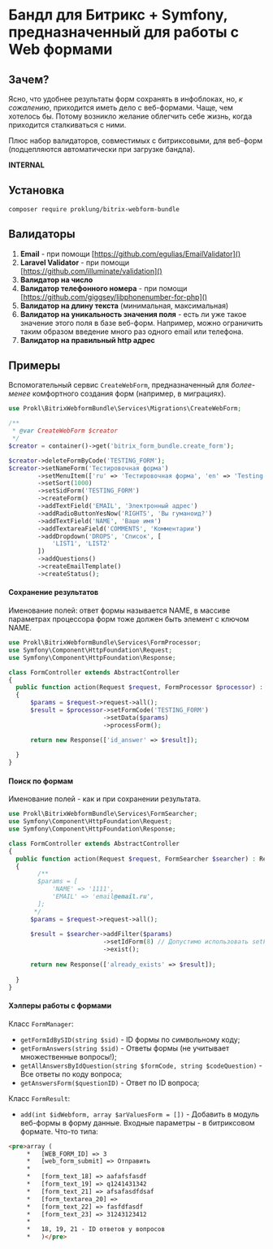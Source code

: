 # Бандл для Битрикс + Symfony, предназначенный для работы с Web формами

## Зачем?

Ясно, что удобнее результаты форм сохранять в инфоблоках, но, _к сожалению_, приходится иметь дело с веб-формами. Чаще, 
чем хотелось бы. Потому возникло желание облегчить себе жизнь, когда приходится сталкиваться с ними. 

Плюс набор валидаторов, совместимых с битриксовыми, для веб-форм (подцепляются автоматически при загрузке бандла).

**INTERNAL**

## Установка

`composer require proklung/bitrix-webform-bundle`

## Валидаторы

1) **Email** - при помощи [https://github.com/egulias/EmailValidator]()
2) **Laravel Validator** - при помощи [https://github.com/illuminate/validation]()
3) **Валидатор на число**
4) **Валидатор телефонного номера** - при помощи [https://github.com/giggsey/libphonenumber-for-php]()
5) **Валидатор на длину текста** (минимальная, максимальная)
5) **Валидатор на уникальность значения поля** - есть ли уже такое значение этого поля в базе веб-форм. Например,
можно ограничить таким образом введение много раз одного email или телефона.
5) **Валидатор на правильный http адрес**

## Примеры

Вспомогательный сервис `CreateWebForm`, предназначенный для _более-менее_ комфортного создания форм (например, в миграциях).

```php
use Prokl\BitrixWebformBundle\Services\Migrations\CreateWebForm;

/**
 * @var CreateWebForm $creator
 */
$creator = container()->get('bitrix_form_bundle.create_form');

$creator->deleteFormByCode('TESTING_FORM');
$creator->setNameForm('Тестировочная форма')
        ->setMenuItem(['ru' => 'Тестировочная форма', 'en' => 'Testing'])
        ->setSort(1000)
        ->setSidForm('TESTING_FORM')
        ->createForm()
        ->addTextField('EMAIL', 'Электронный адрес')
        ->addRadioButtonYesNow('RIGHTS', 'Вы гуманоид?')
        ->addTextField('NAME', 'Ваше имя')
        ->addTextareaField('COMMENTS', 'Комментарии')
        ->addDropdown('DROPS', 'Список', [
            'LIST1', 'LIST2'
        ])
        ->addQuestions()
        ->createEmailTemplate()
        ->createStatus();
```

#### Сохранение результатов

Именование полей: ответ формы называется NAME, в массиве параметрах процессора форм тоже должен 
быть элемент с ключом NAME. 

```php
use Prokl\BitrixWebformBundle\Services\FormProcessor;
use Symfony\Component\HttpFoundation\Request;
use Symfony\Component\HttpFoundation\Response;

class FormController extends AbstractController
{
  public function action(Request $request, FormProcessor $processor) : Response 
  {
      $params = $request->request->all();
      $result = $processor->setFormCode('TESTING_FORM')
                          ->setData($params)
                          ->processForm();

      return new Response(['id_answer' => $result]);  
  
  }
}
```

#### Поиск по формам

Именование полей - как и при сохранении результата.

```php
use Prokl\BitrixWebformBundle\Services\FormSearcher;
use Symfony\Component\HttpFoundation\Request;
use Symfony\Component\HttpFoundation\Response;

class FormController extends AbstractController
{
  public function action(Request $request, FormSearcher $searcher) : Response 
  {
        /**
        $params = [
            'NAME' => '1111',
            'EMAIL' => 'email@email.ru',
        ];
       */
      $params = $request->request->all();
       
      $result = $searcher->addFilter($params)
                          ->setIdForm(8) // Допустимо использовать setFormCode('Символьный код формы')
                          ->exist();
        
      return new Response(['already_exists' => $result]);  
  
  }
}

```

#### Хэлперы работы с формами

Класс `FormManager`:

- ```getFormIdBySID(string $sid)``` - ID формы по символьному коду;
- ```getFormAnswers(string $sid)``` - Ответы формы (не учитывает множественные вопросы!);
- ```getAllAnswersByIdQuestion(string $formCode, string $codeQuestion)``` - Все ответы по коду вопроса;
- ```getAnswersForm($questionID)``` - Ответ по ID вопроса;

Класс `FormResult`:

- ```add(int $idWebform, array $arValuesForm = [])``` - Добавить в модуль веб-формы в форму данные. Входные
параметры - в битриксовом формате. Что-то типа:

```html
<pre>array (
     *   [WEB_FORM_ID] => 3
     *   [web_form_submit] => Отправить
     *
     *   [form_text_18] => aafafsfasdf
     *   [form_text_19] => q1241431342
     *   [form_text_21] => afsafasdfdsaf
     *   [form_textarea_20] =>
     *   [form_text_22] => fasfdfasdf
     *   [form_text_23] => 31243123412
     *
     *   18, 19, 21 - ID ответов у вопросов
     *   )</pre>
```
